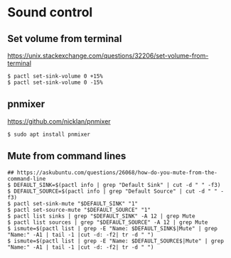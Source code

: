 Sound control
=============

## Set volume from terminal
   https://unix.stackexchange.com/questions/32206/set-volume-from-terminal

    $ pactl set-sink-volume 0 +15%
    $ pactl set-sink-volume 0 -15%

## pnmixer
   https://github.com/nicklan/pnmixer

    $ sudo apt install pnmixer

## Mute from command lines

    ## https://askubuntu.com/questions/26068/how-do-you-mute-from-the-command-line
    $ DEFAULT_SINK=$(pactl info | grep "Default Sink" | cut -d " " -f3)
    $ DEFAULT_SOURCE=$(pactl info | grep "Default Source" | cut -d " " -f3)
    $ pactl set-sink-mute "$DEFAULT_SINK" "1"
    $ pactl set-source-mute "$DEFAULT_SOURCE" "1"
    $ pactl list sinks | grep "$DEFAULT_SINK" -A 12 | grep Mute
    $ pactl list sources | grep "$DEFAULT_SOURCE" -A 12 | grep Mute
    $ ismute=$(pactl list | grep -E "Name: $DEFAULT_SINK$|Mute" | grep "Name:" -A1 | tail -1 |cut -d: -f2| tr -d " ")
    $ ismute=$(pactl list | grep -E "Name: $DEFAULT_SOURCE$|Mute" | grep "Name:" -A1 | tail -1 |cut -d: -f2| tr -d " ")
